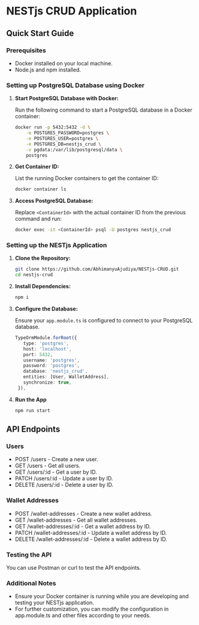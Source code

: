 # NESTjs CRUD Application

## Quick Start Guide

### Prerequisites

- Docker installed on your local machine.
- Node.js and npm installed.

### Setting up PostgreSQL Database using Docker

1. **Start PostgreSQL Database with Docker:**

   Run the following command to start a PostgreSQL database in a Docker container:

   ```bash
   docker run -p 5432:5432 -d \
       -e POSTGRES_PASSWORD=postgres \
       -e POSTGRES_USER=postgres \
       -e POSTGRES_DB=nestjs_crud \
       -v pgdata:/var/lib/postgresql/data \
       postgres
    ```
2. **Get Container ID:**

    List the running Docker containers to get the container ID:

    ```bash
    docker container ls
    ```
3. **Access PostgreSQL Database:**

    Replace `<ContainerId>` with the actual container ID from the previous command and run:

    ```bash
    docker exec -it <ContainerId> psql -U postgres nestjs_crud
    ```

### Setting up the NESTjs Application

1. **Clone the Repository:**

    ```bash
    git clone https://github.com/AbhimanyuAjudiya/NESTjs-CRUD.git
    cd nestjs-crud
    ```
2. **Install Dependencies:**

    ```bash
    npm i
    ```
3. **Configure the Database:**

   Ensure your `app.module.ts` is configured to connect to your PostgreSQL database.

   ```typescript
   TypeOrmModule.forRoot({
      type: 'postgres',
      host: 'localhost',
      port: 5432,
      username: 'postgres',
      password: 'postgres',
      database: 'nestjs_crud',
      entities: [User, WalletAddress],
      synchronize: true,
    }),
   ```
4. **Run the App**
    ```bash
    npm run start
    ```

## API Endpoints
### Users
- POST /users - Create a new user.
- GET /users - Get all users.
- GET /users/:id - Get a user by ID.
- PATCH /users/:id - Update a user by ID.
- DELETE /users/:id - Delete a user by ID.

### Wallet Addresses
- POST /wallet-addresses - Create a new wallet address.
- GET /wallet-addresses - Get all wallet addresses.
- GET /wallet-addresses/:id - Get a wallet address by ID.
- PATCH /wallet-addresses/:id - Update a wallet address by ID.
- DELETE /wallet-addresses/:id - Delete a wallet address by ID.

### Testing the API
You can use Postman or curl to test the API endpoints.

### Additional Notes
- Ensure your Docker container is running while you are developing and testing your NESTjs application.
- For further customization, you can modify the configuration in app.module.ts and other files according to your needs.